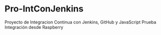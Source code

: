 # Pro-IntConJenkins
Proyecto de Integracion Continua con Jenkins, GitHub y JavaScript
Prueba Integración desde Raspberry
